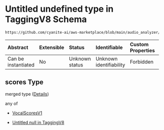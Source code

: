 # Untitled undefined type in TaggingV8 Schema

```txt
https://github.com/cyanite-ai/aws-marketplace/blob/main/audio_analyzer/schemes/marketplace_v1/schema/TaggingV8.schema.json#/$defs/VocalV1/properties/scores
```



| Abstract            | Extensible | Status         | Identifiable            | Custom Properties | Additional Properties | Access Restrictions | Defined In                                                                     |
| :------------------ | :--------- | :------------- | :---------------------- | :---------------- | :-------------------- | :------------------ | :----------------------------------------------------------------------------- |
| Can be instantiated | No         | Unknown status | Unknown identifiability | Forbidden         | Allowed               | none                | [TaggingV8.schema.json\*](../out/TaggingV8.schema.json "open original schema") |

## scores Type

merged type ([Details](taggingv8-defs-vocalv1-properties-scores.md))

any of

* [VocalScoresV1](taggingv8-defs-vocalscoresv1.md "check type definition")

* [Untitled null in TaggingV8](taggingv8-defs-vocalv1-properties-scores-anyof-1.md "check type definition")
